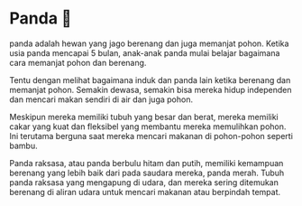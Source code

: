 # Panda 🐼

panda adalah hewan yang jago berenang dan juga memanjat pohon. Ketika usia panda mencapai 5 bulan, anak-anak panda mulai belajar bagaimana cara memanjat pohon dan berenang. 

Tentu dengan melihat bagaimana induk dan panda lain ketika berenang dan memanjat pohon. Semakin dewasa, semakin bisa mereka hidup independen dan mencari makan sendiri di air dan juga pohon. 

Meskipun mereka memiliki tubuh yang besar dan berat, mereka memiliki cakar yang kuat dan fleksibel yang membantu mereka memulihkan pohon. Ini terutama berguna saat mereka mencari makanan di pohon-pohon seperti bambu. 

Panda raksasa, atau panda berbulu hitam dan putih, memiliki kemampuan berenang yang lebih baik dari pada saudara mereka, panda merah. Tubuh panda raksasa yang mengapung di udara, dan mereka sering ditemukan berenang di aliran udara untuk mencari makanan atau berpindah tempat.